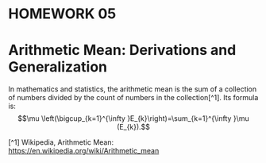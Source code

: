 # HOMEWORK 05

# Arithmetic Mean: Derivations and Generalization

In mathematics and statistics, the arithmetic mean is the sum of a collection of numbers divided by the count of numbers in the collection[^1].
Its formula is: $$\mu \left(\bigcup_{k=1}^{\infty }E_{k}\right)=\sum_{k=1}^{\infty }\mu (E_{k}).$$

[^1] Wikipedia, Arithmetic Mean: https://en.wikipedia.org/wiki/Arithmetic_mean
